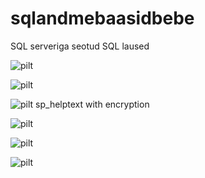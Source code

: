 # sqlandmebaasidbebe
SQL serveriga seotud SQL laused



![pilt](https://github.com/user-attachments/assets/277e1787-af88-44d5-a641-12bb8516fc0f)

![pilt](https://github.com/user-attachments/assets/9b754955-a71e-4884-945b-c455312f42e3)

![pilt](https://github.com/user-attachments/assets/9a14ad3d-6aac-4da6-9f43-0bd90947aebc) 
sp_helptext with encryption


![pilt](https://github.com/user-attachments/assets/6f7c30c0-6040-44a5-a047-d922a015c426)

![pilt](https://github.com/user-attachments/assets/a84f6a5f-4ee1-4c9a-bbf0-db932609e0ba)

![pilt](https://github.com/user-attachments/assets/b731259d-7e40-4d37-9ed7-079b5769b8ef)


